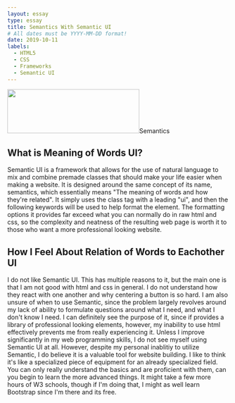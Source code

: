 ```yaml
---
layout: essay
type: essay
title: Semantics With Semantic UI
# All dates must be YYYY-MM-DD format!
date: 2019-10-11
labels:
  - HTML5
  - CSS
  - Frameworks
  - Semantic UI
---
```


<img width="300" height="100" src="https://s3.amazonaws.com/lowres.cartoonstock.com/children-semantics-grammar-teachers-lessons-classes-mfln2842_low.jpg">Semantics

## What is Meaning of Words UI?

Semantic UI is a framework that allows for the use of natural language to mix and combine premade classes that should make your life easier when making a website. It is designed around the same concept of its name, semantics, which essentially means "The meaning of words and how they're related". It simply uses the class tag with a leading "ui", and then the following keywords will be used to help format the element. The formatting options it provides far exceed what you can normally do in raw html and css, so the complexity and neatness of the resulting web page is worth it to those who want a more professional looking website.

## How I Feel About Relation of Words to Eachother UI

I do not like Semantic UI. This has multiple reasons to it, but the main one is that I am not good with html and css in general. I do not understand how they react with one another and why centering a button is so hard. I am also unsure of when to use Semantic, since the problem largely revolves around my lack of ability to formulate questions around what I need, and what I don't know I need. I can definitely see the purpose of it, since if provides a library of professional looking elements, however, my inability to use html effectively prevents me from really experiencing it. Unless I improve significantly in my web programming skills, I do not see myself using Semantic UI at all. However, despite my personal inablitiy to utilize Semantic, I do believe it is a valuable tool for website building. I like to think it's like a specialized piece of equipment for an already specialized field. You can only really understand the basics and are proficient with them, can you begin to learn the more advanced things. It might take a few more hours of W3 schools, though if I'm doing that, I might as well learn Bootstrap since I'm there and its free. 

